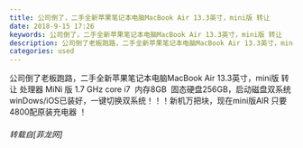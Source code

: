 ```yaml
---
title: 公司倒了，二手全新苹果笔记本电脑MacBook Air 13.3英寸，mini版 转让
date: 2018-9-15 17:26
keywords: 公司倒了，二手全新苹果笔记本电脑MacBook Air 13.3英寸，mini版 转让
description: 公司倒了老板跑路，二手全新苹果笔记本电脑MacBook Air 13.3英寸，mini版 转让 处理器 MiNi 版 1.7 GHz core i7  内存8GB  固态硬盘256GB，启动磁盘双系统winDows/iOS已装好，一键切换双系统！！！新机万把块，现在mini版AIR 只要4800配原装充电器 ！
categories: used
---
```

<td class="t_f" id="postmessage_1799500">

公司倒了老板跑路，二手全新苹果笔记本电脑MacBook Air 13.3英寸，mini版 转让 处理器 MiNi 版 1.7 GHz core i7  内存8GB  固态硬盘256GB，启动磁盘双系统winDows/iOS已装好，一键切换双系统！！！新机万把块，现在mini版AIR 只要4800配原装充电器 ！</td>
###### 转载自[菲龙网]